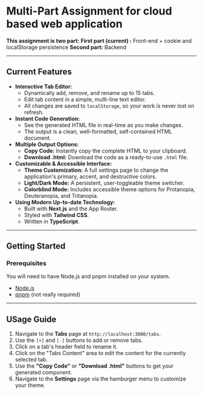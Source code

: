 # Multi-Part Assignment for cloud based web application

**This assignment is two part:**
**First part (current) :** Front-end + cookie and localStorage persistence
**Second part:** Backend

---

## Current Features

* **Interactive Tab Editor:**
    * Dynamically add, remove, and rename up to 15 tabs.
    * Edit tab content in a simple, multi-line text editor.
    * All changes are saved to `localStorage`, so your work is never lost on refresh.
* **Instant Code Generation:**
    * See the generated HTML file in real-time as you make changes.
    * The output is a clean, well-formatted, self-contained HTML document.
* **Multiple Output Options:**
    * **Copy Code:** Instantly copy the complete HTML to your clipboard.
    * **Download .html:** Download the code as a ready-to-use `.html` file.
* **Customizable & Accessible Interface:**
    * **Theme Customization:** A full settings page to change the application's primary, accent, and destructive colors.
    * **Light/Dark Mode:** A persistent, user-toggleable theme switcher.
    * **Colorblind Mode:** Includes accessible theme options for Protanopia, Deuteranopia, and Tritanopia.
* **Using Modern Up-to-date Technology:**
    * Built with **Next.js** and the App Router.
    * Styled with **Tailwind CSS**.
    * Written in **TypeScript**.

---

## Getting Started

### Prerequisites

You will need to have Node.js and pnpm installed on your system.

* [Node.js](https://nodejs.org/)
* [pnpm](https://pnpm.io/installation) (not really required)

---

##  USage Guide

1.  Navigate to the **Tabs** page at `http://localhost:3000/tabs`.
2.  Use the `[+]` and `[-]` buttons to add or remove tabs.
3.  Click on a tab's header field to rename it.
4.  Click on the "Tabs Content" area to edit the content for the currently selected tab.
5.  Use the **"Copy Code"** or **"Download .html"** buttons to get your generated component.
6.  Navigate to the **Settings** page via the hamburger menu to customize your theme.


